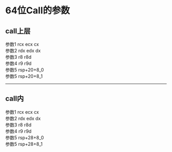 # 64位Call的参数
## call上层

参数1 rcx ecx cx  
参数2 rdx edx dx  
参数3 r8 r8d  
参数4 r9 r9d  
参数5 rsp+20+8_0  
参数5 rsp+20+8_1

***
## call内

参数1 rcx ecx cx  
参数2 rdx edx dx  
参数3 r8 r8d  
参数4 r9 r9d  
参数5 rsp+28+8_0  
参数5 rsp+28+8_1